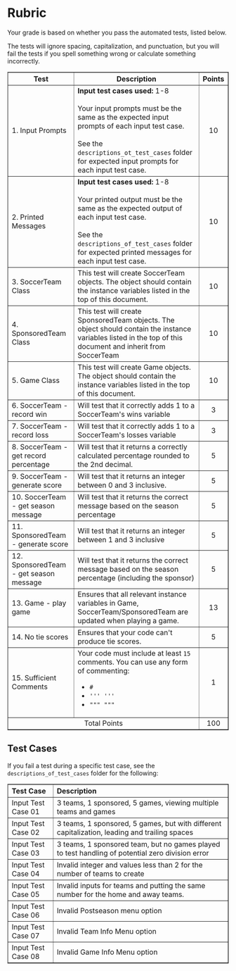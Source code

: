 # Rubric
Your grade is based on whether you pass the automated tests, listed below.

The tests will ignore spacing, capitalization, and punctuation, but you will fail the tests if you spell something wrong or calculate something incorrectly.


<table border="1" style="width: 100%; text-align: center;">
<thead style="text-align: center;">
    <tr>
        <th style="text-align: center;">Test</th>
        <th style="text-align: center;">Description</th>
        <th style="text-align: center;">Points</th>
    </tr>
</thead>
<tbody>
    <tr>
        <td style="text-align: left">1. Input Prompts</td>
        <td style="text-align: left">
        <b>Input test cases used:</b> 1-8<br><br>
        Your input prompts must be the same as the expected input prompts of each input test case. 
        <br>
        <br>
        See the <code>descriptions_ot_test_cases</code> folder for expected input prompts for each input test case.
        </td>
        <td>10</td>
    </tr>
    <tr>
        <td style="text-align: left">2. Printed Messages</td>
        <td style="text-align: left">
        <b>Input test cases used:</b> 1-8<br><br>
        Your printed output must be the same as the expected output of each input test case.
        <br>
        <br>
        See the <code>descriptions_of_test_cases</code> folder for expected printed messages for each input test case.       
        </td> 
        </td>
        <td>10</td>
    </tr>
    <tr >
        <td style="text-align: left">3. SoccerTeam Class</td>
        <td style="text-align: left">
          This test will create SoccerTeam objects. The object should contain the instance variables listed in the top of this document.
        </td>
        <td>10</td>
    </tr>
    <tr>
        <td style="text-align: left">4. SponsoredTeam Class</td>
        <td style="text-align: left">
          This test will create SponsoredTeam objects. The object should contain the instance variables listed in the top of this document and inherit from SoccerTeam
        </td>
        <td>10</td>
    </tr>
      <tr>
        <td style="text-align: left">5. Game Class</td>
        <td style="text-align: left">
          This test will create Game objects. The object should contain the instance variables listed in the top of this document.
        </td>
        <td>10</td>
    </tr>
          <tr>
        <td style="text-align: left">6. SoccerTeam - record win</td>
        <td style="text-align: left">
          Will test that it correctly adds 1 to a SoccerTeam's wins variable
        </td>
        <td>3</td>
    </tr>
    <td style="text-align: left">7. SoccerTeam - record loss</td>
        <td style="text-align: left">
          Will test that it correctly adds 1 to a SoccerTeam's losses variable
        </td>
        <td>3</td>
    </tr>
    <tr>
       <td style="text-align: left">8. SoccerTeam - get record percentage</td>
        <td style="text-align: left">
          Will test that it returns a correctly calculated percentage rounded to the 2nd decimal.
        </td>
        <td>5</td>
    </tr>
        <tr>
       <td style="text-align: left">9. SoccerTeam - generate score</td>
        <td style="text-align: left">
          Will test that it returns an integer between 0 and 3 inclusive.
        </td>
        <td>5</td>
    </tr>
    <tr>
       <td style="text-align: left">10. SoccerTeam - get season message</td>
        <td style="text-align: left">
          Will test that it returns the correct message based on the season percentage
        </td>
        <td>5</td>
    </tr>
    <tr>
       <td style="text-align: left">11. SponsoredTeam - generate score</td>
        <td style="text-align: left">
          Will test that it returns an integer between 1 and 3 inclusive
        </td>
        <td>5</td>
    </tr>
    <tr>
       <td style="text-align: left">12. SponsoredTeam - get season message</td>
        <td style="text-align: left">
          Will test that it returns the correct message based on the season percentage (including the sponsor)
        </td>
        <td>5</td>
    </tr>
    <tr>
       <td style="text-align: left">13. Game - play game</td>
        <td style="text-align: left">
          Ensures that all relevant instance variables in Game, SoccerTeam/SponsoredTeam are updated when playing a game.
        </td>
        <td>13</td>
    </tr>
    <tr>
       <td style="text-align: left">14. No tie scores</td>
        <td style="text-align: left">
          Ensures that your code can't produce tie scores.
        </td>
        <td>5</td>
    </tr>
        <tr>
        <td style="text-align: left">15. Sufficient Comments</td>
        <td style="text-align: left">Your code must include at least <code>15</code> comments. You can use any form of commenting:
        <ul>
          <li><code>#</code></li> 
          <li><code>''' '''</code></li>
          <li><code>""" """</code></li>
        </ul>
        </td>
        <td>1</td>
    </tr>
    <tr>
        <td colspan="2">Total Points</td>
        <td>100</td>
  </tr>
</tbody>
</table>

## Test Cases
If you fail a test during a specific test case, see the `descriptions_of_test_cases` folder for the following:
<table border="1" style="width: 100%; text-align: left;">
  <tr>
    <th>Test Case</th>
    <th>Description</th>
  </tr>
  <tr>
    <td>Input Test Case 01</td>
    <td>3 teams, 1 sponsored, 5 games, viewing multiple teams and games</td>
  </tr>
  <tr>
    <td>Input Test Case 02</td>
    <td>3 teams, 1 sponsored, 5 games, but with different capitalization, leading and trailing spaces</td>
  </tr>
  <tr>
    <td>Input Test Case 03</td>
    <td>3 teams, 1 sponsored team, but no games played to test handling of potential zero division error</td>
  </tr>
  <tr>
    <td>Input Test Case 04</td>
    <td>Invalid integer and values less than 2 for the number of teams to create</td>
  </tr>
  <tr>
    <td>Input Test Case 05</td>
    <td>Invalid inputs for teams and putting the same number for the home and away teams.</td>
  </tr>
  <tr>
    <td>Input Test Case 06</td>
    <td>Invalid Postseason menu option</td>
  </tr>
  <tr>
    <td>Input Test Case 07</td>
    <td>Invalid Team Info Menu option</td>
  </tr>
  <tr>
    <td>Input Test Case 08</td>
    <td>Invalid Game Info Menu option</td>
  </tr>
</table>
